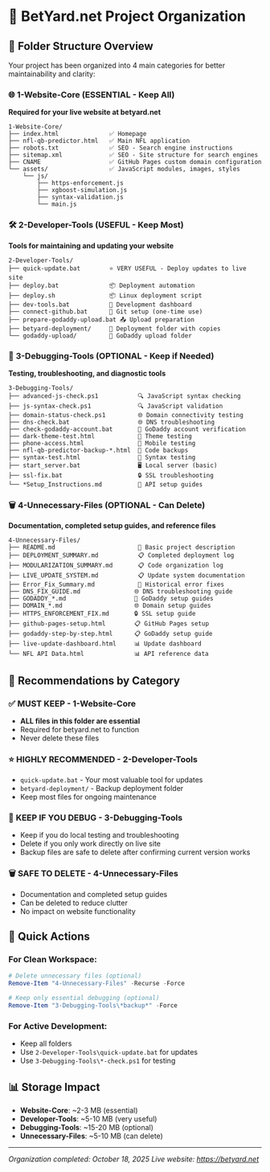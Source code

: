# 🏈 BetYard.net Project Organization

## 📁 Folder Structure Overview

Your project has been organized into 4 main categories for better maintainability and clarity:

### 🌐 **1-Website-Core** (ESSENTIAL - Keep All)
**Required for your live website at betyard.net**
```
1-Website-Core/
├── index.html              ✅ Homepage
├── nfl-qb-predictor.html   ✅ Main NFL application
├── robots.txt              ✅ SEO - Search engine instructions
├── sitemap.xml             ✅ SEO - Site structure for search engines
├── CNAME                   ✅ GitHub Pages custom domain configuration
└── assets/                 ✅ JavaScript modules, images, styles
    └── js/
        ├── https-enforcement.js
        ├── xgboost-simulation.js
        ├── syntax-validation.js
        └── main.js
```

### 🛠️ **2-Developer-Tools** (USEFUL - Keep Most)
**Tools for maintaining and updating your website**
```
2-Developer-Tools/
├── quick-update.bat        ⭐ VERY USEFUL - Deploy updates to live site
├── deploy.bat              📦 Deployment automation
├── deploy.sh               📦 Linux deployment script
├── dev-tools.bat           🔧 Development dashboard
├── connect-github.bat      🔗 Git setup (one-time use)
├── prepare-godaddy-upload.bat 📤 Upload preparation
├── betyard-deployment/     📁 Deployment folder with copies
└── godaddy-upload/         📁 GoDaddy upload folder
```

### 🐛 **3-Debugging-Tools** (OPTIONAL - Keep if Needed)
**Testing, troubleshooting, and diagnostic tools**
```
3-Debugging-Tools/
├── advanced-js-check.ps1           🔍 JavaScript syntax checking
├── js-syntax-check.ps1             🔍 JavaScript validation
├── domain-status-check.ps1         🌐 Domain connectivity testing
├── dns-check.bat                   🌐 DNS troubleshooting
├── check-godaddy-account.bat       🏢 GoDaddy account verification
├── dark-theme-test.html            🎨 Theme testing
├── phone-access.html               📱 Mobile testing
├── nfl-qb-predictor-backup-*.html  💾 Code backups
├── syntax-test.html                🧪 Syntax testing
├── start_server.bat                🖥️ Local server (basic)
├── ssl-fix.bat                     🔒 SSL troubleshooting
└── *Setup_Instructions.md          📖 API setup guides
```

### 🗑️ **4-Unnecessary-Files** (OPTIONAL - Can Delete)
**Documentation, completed setup guides, and reference files**
```
4-Unnecessary-Files/
├── README.md                       📖 Basic project description
├── DEPLOYMENT_SUMMARY.md           📋 Completed deployment log
├── MODULARIZATION_SUMMARY.md       📋 Code organization log
├── LIVE_UPDATE_SYSTEM.md           📋 Update system documentation
├── Error_Fix_Summary.md            🐛 Historical error fixes
├── DNS_FIX_GUIDE.md               🌐 DNS troubleshooting guide
├── GODADDY_*.md                   🏢 GoDaddy setup guides
├── DOMAIN_*.md                    🌐 Domain setup guides
├── HTTPS_ENFORCEMENT_FIX.md       🔒 SSL setup guide
├── github-pages-setup.html        📋 GitHub Pages setup
├── godaddy-step-by-step.html      📋 GoDaddy setup guide
├── live-update-dashboard.html     📊 Update dashboard
└── NFL API Data.html              📊 API reference data
```

## 🎯 Recommendations by Category

### ✅ **MUST KEEP** - 1-Website-Core
- **ALL files in this folder are essential**
- Required for betyard.net to function
- Never delete these files

### ⭐ **HIGHLY RECOMMENDED** - 2-Developer-Tools  
- `quick-update.bat` - Your most valuable tool for updates
- `betyard-deployment/` - Backup deployment folder
- Keep most files for ongoing maintenance

### 🔧 **KEEP IF YOU DEBUG** - 3-Debugging-Tools
- Keep if you do local testing and troubleshooting
- Delete if you only work directly on live site
- Backup files are safe to delete after confirming current version works

### 🗑️ **SAFE TO DELETE** - 4-Unnecessary-Files
- Documentation and completed setup guides
- Can be deleted to reduce clutter
- No impact on website functionality

## 🚀 Quick Actions

### For Clean Workspace:
```powershell
# Delete unnecessary files (optional)
Remove-Item "4-Unnecessary-Files" -Recurse -Force

# Keep only essential debugging (optional)
Remove-Item "3-Debugging-Tools\*backup*" -Force
```

### For Active Development:
- Keep all folders
- Use `2-Developer-Tools\quick-update.bat` for updates
- Use `3-Debugging-Tools\*-check.ps1` for testing

## 📊 Storage Impact
- **Website-Core**: ~2-3 MB (essential)
- **Developer-Tools**: ~5-10 MB (very useful)
- **Debugging-Tools**: ~15-20 MB (optional)
- **Unnecessary-Files**: ~5-10 MB (can delete)

---
*Organization completed: October 18, 2025*
*Live website: https://betyard.net*